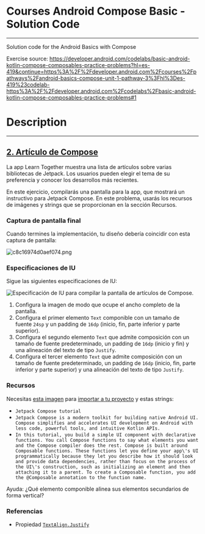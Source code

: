 # Courses Android Compose Basic - Solution Code

---

Solution code for the Android Basics with Compose

Exercise source: https://developer.android.com/codelabs/basic-android-kotlin-compose-composables-practice-problems?hl=es-419&continue=https%3A%2F%2Fdeveloper.android.com%2Fcourses%2Fpathways%2Fandroid-basics-compose-unit-1-pathway-3%3Fhl%3Des-419%23codelab-https%3A%2F%2Fdeveloper.android.com%2Fcodelabs%2Fbasic-android-kotlin-compose-composables-practice-problems#1

# Description

------------


## [2\. Artículo de Compose](https://developer.android.com/codelabs/basic-android-kotlin-compose-composables-practice-problems?hl=es-419&continue=https%3A%2F%2Fdeveloper.android.com%2Fcourses%2Fpathways%2Fandroid-basics-compose-unit-1-pathway-3%3Fhl%3Des-419%23codelab-https%3A%2F%2Fdeveloper.android.com%2Fcodelabs%2Fbasic-android-kotlin-compose-composables-practice-problems#1)

La app Learn Together muestra una lista de artículos sobre varias bibliotecas de Jetpack. Los usuarios pueden elegir el tema de su preferencia y conocer los desarrollos más recientes.

En este ejercicio, compilarás una pantalla para la app, que mostrará un instructivo para Jetpack Compose. En este problema, usarás los recursos de imágenes y strings que se proporcionan en la sección Recursos.

### Captura de pantalla final

Cuando termines la implementación, tu diseño debería coincidir con esta captura de pantalla:

![c8c16974d0aef074.png](https://developer.android.com/static/codelabs/basic-android-kotlin-compose-composables-practice-problems/img/c8c16974d0aef074.png?hl=es-419)

### Especificaciones de IU

Sigue las siguientes especificaciones de IU:

![Especificación de IU para compilar la pantalla de artículos de Compose.](https://developer.android.com/static/codelabs/basic-android-kotlin-compose-composables-practice-problems/img/905139e48ed11bee.png?hl=es-419)

1.  Configura la imagen de modo que ocupe el ancho completo de la pantalla.
2.  Configura el primer elemento `Text` componible con un tamaño de fuente `24sp` y un padding de `16dp` (inicio, fin, parte inferior y parte superior).
3.  Configura el segundo elemento `Text` que admite composición con un tamaño de fuente predeterminado, un padding de `16dp` (inicio y fin) y una alineación del texto de tipo `Justify`.
4.  Configura el tercer elemento `Text` que admite composición con un tamaño de fuente predeterminado, un padding de `16dp` (inicio, fin, parte inferior y parte superior) y una alineación del texto de tipo `Justify`.

### Recursos

Necesitas [esta imagen](https://github.com/google-developer-training/basic-android-kotlin-compose-training-practice-problems/blob/main/Unit%201/Pathway%203/ComposeArticle/app/src/main/res/drawable-nodpi/bg_compose_background.png) para [importar a tu proyecto](https://developer.android.com/codelabs/basic-android-kotlin-compose-add-images?hl=es-419#0) y estas strings:

-   `Jetpack Compose tutorial`
-   `Jetpack Compose is a modern toolkit for building native Android UI. Compose simplifies and accelerates UI development on Android with less code, powerful tools, and intuitive Kotlin APIs.`
-   `In this tutorial, you build a simple UI component with declarative functions. You call Compose functions to say what elements you want and the Compose compiler does the rest. Compose is built around Composable functions. These functions let you define your app\'s UI programmatically because they let you describe how it should look and provide data dependencies, rather than focus on the process of the UI\'s construction, such as initializing an element and then attaching it to a parent. To create a Composable function, you add the @Composable annotation to the function name.`

Ayuda: ¿Qué elemento componible alinea sus elementos secundarios de forma vertical?

### Referencias

-   Propiedad [`TextAlign.Justify`](https://developer.android.com/reference/kotlin/androidx/compose/ui/text/style/TextAlign?hl=es-419#Justify\(\))